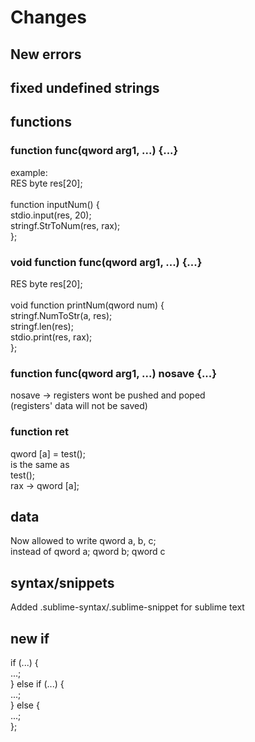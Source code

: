 # Changes
## New errors
## fixed undefined strings
## functions
### function func(qword arg1, ...) {...}
example:<br/>
RES byte res\[20\];<br/><br />
function inputNum() {<br />
	stdio.input(res, 20);<br/>
	stringf.StrToNum(res, rax);<br/>
};
### void function func(qword arg1, ...) {...}
RES byte res\[20\];<br/><br />
void function printNum(qword num) {<br/>
    stringf.NumToStr(a, res);<br/>
    stringf.len(res);<br/>
    stdio.print(res, rax);<br/>
};
### function func(qword arg1, ...) nosave {...}
nosave -> registers wont be pushed and poped<br />
(registers' data will not be saved)

### function ret
qword \[a\] = test();<br />
is the same as<br />
test();<br />
rax -> qword \[a\];<br />

## data
Now allowed to write qword a, b, c;<br />
instead of qword a; qword b; qword c

## syntax/snippets
Added .sublime-syntax/.sublime-snippet for sublime text

## new if
if (...) {<br />
    ...;<br />
} else if (...) {<br />
    ...;<br />
} else {<br />
    ...;<br />
};<br />
